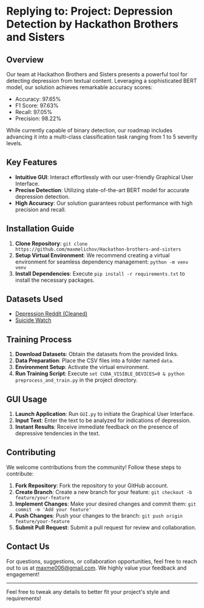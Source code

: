 Replying to:
Project: Depression Detection by Hackathon Brothers and Sisters
===============================================================

Overview
--------

Our team at Hackathon Brothers and Sisters presents a powerful tool for detecting depression from textual content. Leveraging a sophisticated BERT model, our solution achieves remarkable accuracy scores:

*   Accuracy: 97.65%
*   F1 Score: 97.63%
*   Recall: 97.05%
*   Precision: 98.22%

While currently capable of binary detection, our roadmap includes advancing it into a multi-class classification task ranging from 1 to 5 severity levels.

Key Features
------------

*   **Intuitive GUI**: Interact effortlessly with our user-friendly Graphical User Interface.
*   **Precise Detection**: Utilizing state-of-the-art BERT model for accurate depression detection.
*   **High Accuracy**: Our solution guarantees robust performance with high precision and recall.

Installation Guide
------------------

1.  **Clone Repository**: `git clone https://github.com/maxmelichov/Hackathon-brothers-and-sisters`
2.  **Setup Virtual Environment**: We recommend creating a virtual environment for seamless dependency management: `python -m venv venv`
3.  **Install Dependencies**: Execute `pip install -r requirements.txt` to install the necessary packages.

Datasets Used
-------------

*   [Depression Reddit (Cleaned)](https://www.kaggle.com/datasets/infamouscoder/depression-reddit-cleaned)
*   [Suicide Watch](https://www.kaggle.com/datasets/nikhileswarkomati/suicide-watch)

Training Process
----------------

1.  **Download Datasets**: Obtain the datasets from the provided links.
2.  **Data Preparation**: Place the CSV files into a folder named `data`.
3.  **Environment Setup**: Activate the virtual environment.
4.  **Run Training Script**: Execute `set CUDA_VISIBLE_DEVICES=0 & python preprocess_and_train.py` in the project directory.

GUI Usage
---------

1.  **Launch Application**: Run `GUI.py` to initiate the Graphical User Interface.
2.  **Input Text**: Enter the text to be analyzed for indications of depression.
3.  **Instant Results**: Receive immediate feedback on the presence of depressive tendencies in the text.

Contributing
------------

We welcome contributions from the community! Follow these steps to contribute:

1.  **Fork Repository**: Fork the repository to your GitHub account.
2.  **Create Branch**: Create a new branch for your feature: `git checkout -b feature/your-feature`
3.  **Implement Changes**: Make your desired changes and commit them: `git commit -m 'Add your feature'`
4.  **Push Changes**: Push your changes to the branch: `git push origin feature/your-feature`
5.  **Submit Pull Request**: Submit a pull request for review and collaboration.

Contact Us
----------

For questions, suggestions, or collaboration opportunities, feel free to reach out to us at maxme006@gmail.com. We highly value your feedback and engagement!

* * *

Feel free to tweak any details to better fit your project's style and requirements!